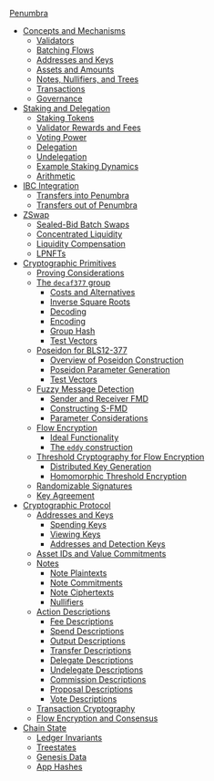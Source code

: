 [Penumbra](./penumbra.md)
- [Concepts and Mechanisms](./concepts.md)
  - [Validators](./concepts/validators.md)
  - [Batching Flows](./concepts/batching_flows.md)
  - [Addresses and Keys](./concepts/addresses_keys.md)
  - [Assets and Amounts](./concepts/assets_amounts.md)
  - [Notes, Nullifiers, and Trees](./concepts/notes_nullifiers_trees.md)
  - [Transactions](./concepts/transactions.md)
  - [Governance](./concepts/governance.md)
- [Staking and Delegation](./stake.md)
  - [Staking Tokens](./stake/tokens.md)
  - [Validator Rewards and Fees](./stake/validator-rewards.md)
  - [Voting Power](./stake/voting-power.md)
  - [Delegation](./stake/delegation.md)
  - [Undelegation](./stake/undelegation.md)
  - [Example Staking Dynamics](./stake/example.md)
  - [Arithmetic](./stake/arithmetic.md)
- [IBC Integration](./ibc.md)
  - [Transfers into Penumbra](./ibc/in.md)
  - [Transfers out of Penumbra]()
- [ZSwap](./zswap.md)
  - [Sealed-Bid Batch Swaps](./zswap/swap.md)
  - [Concentrated Liquidity](./zswap/concentrated_liquidity.md)
  - [Liquidity Compensation](./zswap/liquidity_compensation.md)
  - [LPNFTs](./zswap/lpnft.md)
- [Cryptographic Primitives](./crypto.md)
  - [Proving Considerations](./crypto/proofs.md)
  - [The `decaf377` group](./crypto/decaf377.md)
    - [Costs and Alternatives](./crypto/decaf377/costs.md)
    - [Inverse Square Roots](./crypto/decaf377/invsqrt.md)
    - [Decoding](./crypto/decaf377/decoding.md)
    - [Encoding](./crypto/decaf377/encoding.md)
    - [Group Hash](./crypto/decaf377/group_hash.md)
    - [Test Vectors](./crypto/decaf377/test_vectors.md)
  - [Poseidon for BLS12-377](./crypto/poseidon.md)
    - [Overview of Poseidon Construction](./crypto/poseidon/overview.md)
    - [Poseidon Parameter Generation](./crypto/poseidon/paramgen.md)
    - [Test Vectors]()
  - [Fuzzy Message Detection](./crypto/fmd.md)
    - [Sender and Receiver FMD](./crypto/fmd/sender-receiver.md)
    - [Constructing S-FMD](./crypto/fmd/construction.md)
    - [Parameter Considerations](./crypto/fmd/considerations.md)
  - [Flow Encryption](./crypto/flow.md)
    - [Ideal Functionality](./crypto/flow/ideal.md)
    - [The `eddy` construction](./crypto/flow/eddy.md)
  - [Threshold Cryptography for Flow Encryption](./crypto/threshold.md)
    - [Distributed Key Generation](./crypto/flow-encryption/dkg.md)
    - [Homomorphic Threshold Encryption](./crypto/flow-encryption/threshold-encryption.md)
  - [Randomizable Signatures](./crypto/decaf377-rdsa.md)
  - [Key Agreement](./crypto/decaf377-ka.md)
- [Cryptographic Protocol](./protocol.md)
  - [Addresses and Keys](./protocol/addresses_keys.md)
    - [Spending Keys](./protocol/addresses_keys/spend_key.md)
    - [Viewing Keys](./protocol/addresses_keys/viewing_keys.md)
    - [Addresses and Detection Keys](./protocol/addresses_keys/addresses.md)
  - [Asset IDs and Value Commitments](./protocol/value_commitments.md)
  - [Notes](./protocol/notes.md)
    - [Note Plaintexts](./protocol/notes/note_plaintexts.md)
    - [Note Commitments](./protocol/notes/note_commitments.md)
    - [Note Ciphertexts]()
    - [Nullifiers]()
  - [Action Descriptions]()
    - [Fee Descriptions]()
    - [Spend Descriptions]()
    - [Output Descriptions]()
    - [Transfer Descriptions]()
    - [Delegate Descriptions]()
    - [Undelegate Descriptions]()
    - [Commission Descriptions]()
    - [Proposal Descriptions]()
    - [Vote Descriptions]()
  - [Transaction Cryptography](./protocol/transaction_crypto.md)
  - [Flow Encryption and Consensus](./protocol/flow-consensus.md)
- [Chain State]()
  - [Ledger Invariants]()
  - [Treestates]()
  - [Genesis Data]()
  - [App Hashes]()
